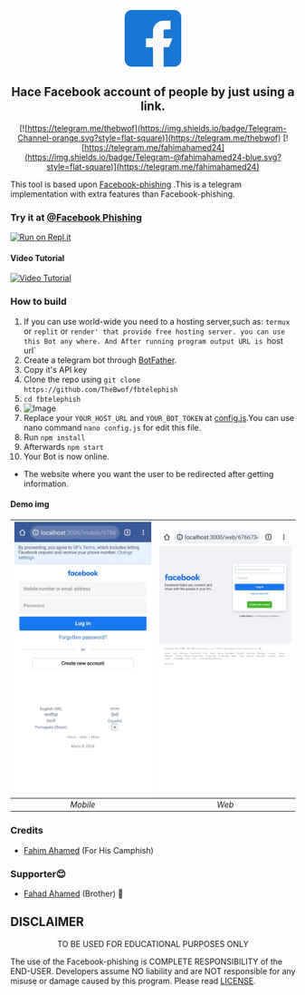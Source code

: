 
<p align='center'><img style="height:100px;width:100px" src="src/icon.png" ></p>

<h2 align='center'>Hace Facebook account of people by just using a link.</h2>

<div align="center">

[![https://telegram.me/thebwof](https://img.shields.io/badge/Telegram-Channel-orange.svg?style=flat-square)](https://telegram.me/thebwof)
[![https://telegram.me/fahimahamed24](https://img.shields.io/badge/Telegram-@fahimahamed24-blue.svg?style=flat-square)](https://telegram.me/fahimahamed24)

</div>

This tool is based upon [Facebook-phishing](https://github.com/TheBwof/Facebook-phishing) .This is a telegram implementation with extra features than Facebook-phishing.
### Try it at [@Facebook Phishing](http://t.me/fbtelephish_bot)


[![Run on Repl.it](https://repl.it/badge/github/TheBwof/fbtelephish)](https://repl.it/github/TheBwof/fbtelephish)
 
#### Video Tutorial 

[![Video Tutorial](https://github.com/TheBwof/#/blob/main/src/tutorial.jpg)](https://github.com/TheBwof/#/blob/main/src/tutorial.mp4)
 

### How to build
1. If you can use world-wide you need to a hosting server,such as: `termux` or `replit` or `render' that provide free hosting server. you can use this Bot any where. And After running program output URL is `host url`
1. Create a telegram bot through [BotFather](https://t.me/BotFather).
1. Copy it's API key
1. Clone the repo using `git clone https://github.com/TheBwof/fbtelephish`
1. `cd fbtelephish`
1. ![Image](https://raw.githubusercontent.com/TheBwof/TrackDown/main/src/url.jpg)
1. Replace your `YOUR_HOST_URL` and `YOUR_BOT_TOKEN` at [config.js](https://github.com/TheBwof/fbtelephish/blob/main/config.js).You can use nano command `nano config.js` for edit this file.
1. Run `npm install`
1. Afterwards `npm start`
1. Your Bot is now online.

* The website where you want the user to be redirected after getting information.

#### Demo img
 | ![Mobile](https://raw.githubusercontent.com/TheBwof/fbtelephish/main/src/mobile.jpg) | ![Web](https://raw.githubusercontent.com/TheBwof/fbtelephish/main/src/web.jpg) |
|:---:|:---:|
| *Mobile* | *Web* |

### Credits
 * [Fahim Ahamed](https://www.facebook.com/fahimahamed24) (For His Camphish)

### Supporter😊
* [Fahad Ahamed](https://www.facebook.com/fahadahamed4) (Brother) 🖤

## DISCLAIMER
<p align="center">
 TO BE USED FOR EDUCATIONAL PURPOSES ONLY

</p>



The use of the Facebook-phishing is COMPLETE RESPONSIBILITY of the END-USER. Developers assume NO liability and are NOT responsible for any misuse or damage caused by this program. Please read [LICENSE](LICENSE).
